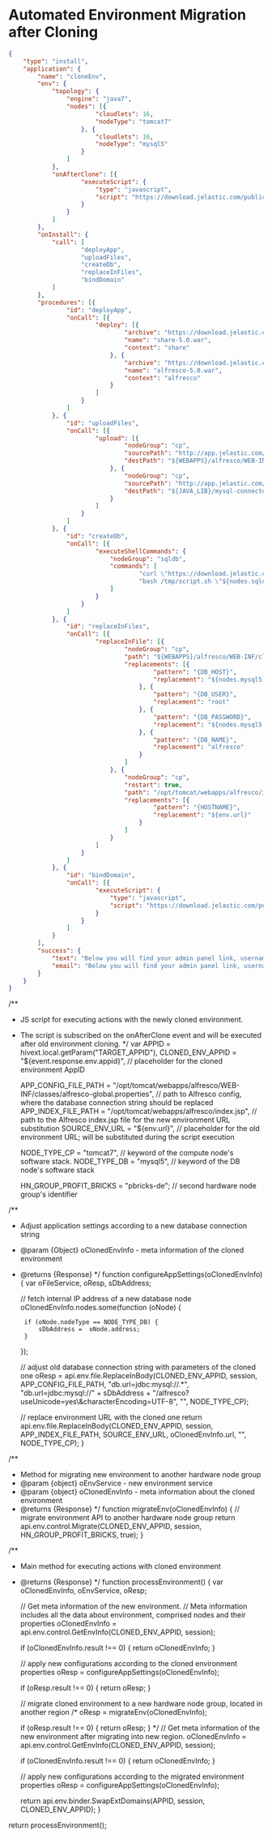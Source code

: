 # Automated Environment Migration after Cloning
``` json
{
	"type": "install",
	"application": {
		"name": "cloneEnv",
		"env": {
			"topology": {
				"engine": "java7",
				"nodes": [{
						"cloudlets": 16,
						"nodeType": "tomcat7"
					}, {
						"cloudlets": 16,
						"nodeType": "mysql5"
					}
				]
			},
			"onAfterClone": [{
					"executeScript": {
						"type": "javascript",
						"script": "https://download.jelastic.com/public.php?service=files&t=a6a659b4fcb85f4289559747b5568e4e&download"
					}
				}
			]
		},
		"onInstall": {
			"call": [
					"deployApp",
					"uploadFiles",
					"createDb",
					"replaceInFiles",
					"bindDomain"
			]
		},
		"procedures": [{
				"id": "deployApp",
				"onCall": [{
						"deploy": [{
								"archive": "https://download.jelastic.com/public.php?service=files&t=c3afe9748a679a132d47c0148978e3b2&download",
								"name": "share-5.0.war",
								"context": "share"
							}, {
								"archive": "https://download.jelastic.com/public.php?service=files&t=91924607b72d9211c38cfe111d424263&download",
								"name": "alfresco-5.0.war",
								"context": "alfresco"
							}
						]
					}
				]
			}, {
				"id": "uploadFiles",
				"onCall": [{
						"upload": [{
								"nodeGroup": "cp",
								"sourcePath": "http://app.jelastic.com/xssu/cross/download/RTYYHA81VwNaVlRAYAw4TUMVCRBUShURWBZsHH8iIlYQQktYDwIBQmNTTEBI",
								"destPath": "${WEBAPPS}/alfresco/WEB-INF/classes/alfresco-global.properties"
							}, {
								"nodeGroup": "cp",
								"sourcePath": "http://app.jelastic.com/xssu/cross/download/QjYYHA81VwNaVlRAYAw4TUMVCRBUShURWBZsHH8iIlYQQktYDwIBQmNTTEBI",
								"destPath": "${JAVA_LIB}/mysql-connector-java-5.0.8-bin.jar"
							}
						]
					}
				]
			}, {
				"id": "createDb",
				"onCall": [{
						"executeShellCommands": {
							"nodeGroup": "sqldb",
							"commands": [
									"curl \"https://download.jelastic.com/public.php?service=files&t=0f65b115eb5b9cdb889d135579414321&download\" -o /tmp/script.sh 2>&1",
									"bash /tmp/script.sh \"${nodes.sqldb.password}\" 2>&1"
							]
						}
					}
				]
			}, {
				"id": "replaceInFiles",
				"onCall": [{
						"replaceInFile": [{
								"nodeGroup": "cp",
								"path": "${WEBAPPS}/alfresco/WEB-INF/classes/alfresco-global.properties",
								"replacements": [{
										"pattern": "{DB_HOST}",
										"replacement": "${nodes.mysql5.address}"
									}, {
										"pattern": "{DB_USER}",
										"replacement": "root"
									}, {
										"pattern": "{DB_PASSWORD}",
										"replacement": "${nodes.mysql5.password}"
									}, {
										"pattern": "{DB_NAME}",
										"replacement": "alfresco"
									}
								]
							}, {
								"nodeGroup": "cp",
								"restart": true,
								"path": "/opt/tomcat/webapps/alfresco/index.jsp",
								"replacements": [{
										"pattern": "{HOSTNAME}",
										"replacement": "${env.url}"
									}
								]
							}
						]
					}
				]
			}, {
				"id": "bindDomain",
				"onCall": [{
						"executeScript": {
							"type": "javascript",
							"script": "https://download.jelastic.com/public.php?service=files&t=6f5ccac2b011cbc1d6239464ea0a4c97&download"
						}
					}
				]
			}
		],
		"success": {
			"text": "Below you will find your admin panel link, username and password.</br></br> <table style='font-size:13px; border: none;'><tr><td>Admin panel URL:</td><td style='padding-left: 10px;'><a href='${env.protocol}://${env.domain}/share/' target='_blank'>${env.protocol}://${env.domain}/share/</a></td></tr>  <tr><td>Admin name:</td><td style='padding-left: 10px;'>admin</td></tr><tr><td>Password:</td><td style='padding-left: 10px;'>admin</td></tr></table></br>To bind a custom domain name with your Alfresco please refer to the steps described in Virtuozzo Application Platform <a href='https://www.virtuozzo.com/application-platform-docs/custom-domains/' target='_blank'>documentation</a>",
			"email": "Below you will find your admin panel link, username and password.</br></br> <table style='font-size:13px; border: none;'><tr><td>Admin panel URL:</td><td style='padding-left: 10px;'><a href='${env.protocol}://${env.domain}/share/' target='_blank'>${env.protocol}://${env.domain}/share/</a></td></tr>  <tr><td>Admin name:</td><td style='padding-left: 10px;'>admin</td></tr><tr><td>Password:</td><td style='padding-left: 10px;'>admin</td></tr></table></br>To bind a custom domain name with your Alfresco please refer to the steps described in Virtuozzo Application Platform <a href='https://www.virtuozzo.com/application-platform-docs/custom-domains/' target='_blank'>documentation</a>"
		}
	}
}

```

/**
 * JS script for executing actions with the newly cloned environment.
 * The script is subscribed on the onAfterClone event and will be executed after old environment cloning.
 */
var APPID = hivext.local.getParam("TARGET_APPID"),
    CLONED_ENV_APPID = "${event.response.env.appid}", // placeholder for the cloned environment AppID

    APP_CONFIG_FILE_PATH = "/opt/tomcat/webapps/alfresco/WEB-INF/classes/alfresco-global.properties", // path to Alfresco config, where the database connection string should be replaced
    APP_INDEX_FILE_PATH = "/opt/tomcat/webapps/alfresco/index.jsp", // path to the Alfresco index.jsp file for the new environment URL substitution
    SOURCE_ENV_URL = "${env.url}", // placeholder for the old environment URL; will be substituted during the script execution

    NODE_TYPE_CP = "tomcat7", // keyword of the compute node's software stack.
    NODE_TYPE_DB = "mysql5", // keyword of the DB node's software stack

    HN_GROUP_PROFIT_BRICKS = "pbricks-de"; // second hardware node group's identifier

/**
 * Adjust application settings according to a new database connection string
 * @param {Object} oClonedEnvInfo - meta information of the cloned environment
 * @returns {Response}
 */
function configureAppSettings(oClonedEnvInfo) {
    var oFileService,
        oResp,
        sDbAddress;

    // fetch internal IP address of a new database node
    oClonedEnvInfo.nodes.some(function (oNode) {

        if (oNode.nodeType == NODE_TYPE_DB) {
            sDbAddress =  oNode.address;
        }
    });

    // adjust old database connection string with parameters of the cloned one
    oResp = api.env.file.ReplaceInBody(CLONED_ENV_APPID, session, APP_CONFIG_FILE_PATH, "db.url=jdbc:mysql://.*", "db.url=jdbc:mysql://" + sDbAddress + "/alfresco?useUnicode=yes\\&characterEncoding=UTF-8", "", NODE_TYPE_CP);

    // replace environment URL with the cloned one
return api.env.file.ReplaceInBody(CLONED_ENV_APPID, session, APP_INDEX_FILE_PATH, SOURCE_ENV_URL, oClonedEnvInfo.url, "", NODE_TYPE_CP);
}

/**
 * Method for migrating new environment to another hardware node group
 * @param {object} oEnvService - new environment service
 * @param {object} oClonedEnvInfo - meta information about the cloned environment
 * @returns {Response}
 */
function migrateEnv(oClonedEnvInfo) {
    // migrate environment API to another hardware node group
    return api.env.control.Migrate(CLONED_ENV_APPID, session, HN_GROUP_PROFIT_BRICKS, true);
}

/**
 * Main method for executing actions with cloned environment
 * @returns {Response}
 */
function processEnvironment() {
    var oClonedEnvInfo,
        oEnvService,
        oResp;

    // Get meta information of the new environment.
    // Meta information includes all the data about environment, comprised nodes and their properties
     oClonedEnvInfo = api.env.control.GetEnvInfo(CLONED_ENV_APPID, session);

    if (oClonedEnvInfo.result !== 0) {
        return oClonedEnvInfo;
    }

    // apply new configurations according to the cloned environment properties
    oResp = configureAppSettings(oClonedEnvInfo);

    if (oResp.result !== 0) {
        return oResp;
    }

    // migrate cloned environment to a new hardware node group, located in another region
/*    oResp = migrateEnv(oClonedEnvInfo);

    if (oResp.result !== 0) {
        return oResp;
    }
*/
    // Get meta information of the new environment after migrating into new region.
    oClonedEnvInfo = api.env.control.GetEnvInfo(CLONED_ENV_APPID, session);

    if (oClonedEnvInfo.result !== 0) {
        return oClonedEnvInfo;
    }

    // apply new configurations according to the migrated environment properties
    oResp =  configureAppSettings(oClonedEnvInfo);

    return api.env.binder.SwapExtDomains(APPID, session, CLONED_ENV_APPID);
}

return processEnvironment();
```

